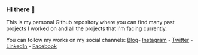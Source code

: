 ### Hi there 👋

This is my personal Github repository where you can find many past projects I worked on and all the projects that I'm facing currently.

You can follow my works on my social channels:
[Blog](https://www.myzhar.com)- [Instagram](https://www.instagram.com/myzharbot) - [Twitter](https://www.twitter.com/myzhar) - [LinkedIn](https://www.linkedin.com/in/walterlucetti/) - [Facebook](https://www.facebook.com/robothome)

<!--
**Myzhar/Myzhar** is a ✨ _special_ ✨ repository because its `README.md` (this file) appears on your GitHub profile.

Here are some ideas to get you started:

- 🔭 I’m currently working on ...
- 🌱 I’m currently learning ...
- 👯 I’m looking to collaborate on ...
- 🤔 I’m looking for help with ...
- 💬 Ask me about ...
- 📫 How to reach me: ...
- 😄 Pronouns: ...
- ⚡ Fun fact: ...
-->
